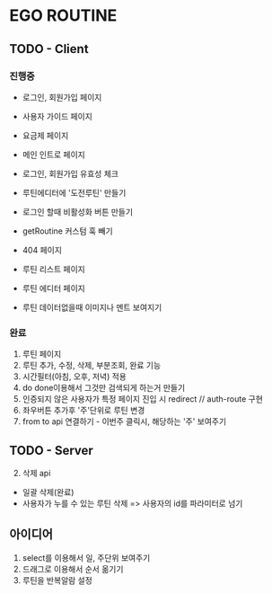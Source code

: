 # EGO ROUTINE

## TODO - Client

### 진행중

- 로그인, 회원가입 페이지
- 사용자 가이드 페이지
- 요금제 페이지
- 메인 인트로 페이지

- 로그인, 회원가입 유효성 체크
- 루틴에디터에 '도전루틴' 만들기
- 로그인 할때 비활성화 버튼 만들기
- getRoutine 커스텀 훅 빼기
- 404 페이지
- 루틴 리스트 페이지
- 루틴 에디터 페이지
- 루틴 데이터없을때 이미지나 멘트 보여지기

### 완료

1. 루틴 페이지
2. 루틴 추가, 수정, 삭제, 부분조회, 완료 기능
3. 시간필터(아침, 오후, 저녁) 적용
4. do done이용해서 그것만 검색되게 하는거 만들기
5. 인증되지 않은 사용자가 특정 페이지 진입 시 redirect // auth-route 구현
6. 좌우버튼 추가후 '주'단위로 루틴 변경
7. from to api 연결하기 - 이번주 클릭시, 해당하는 '주' 보여주기

## TODO - Server

2. 삭제 api

- 일괄 삭제(완료)
- 사용자가 누를 수 있는 루틴 삭제 => 사용자의 id를 파라미터로 넘기

## 아이디어

1. select를 이용해서 일, 주단위 보여주기
2. 드래그로 이용해서 순서 옮기기
3. 루틴을 반복알람 설정
